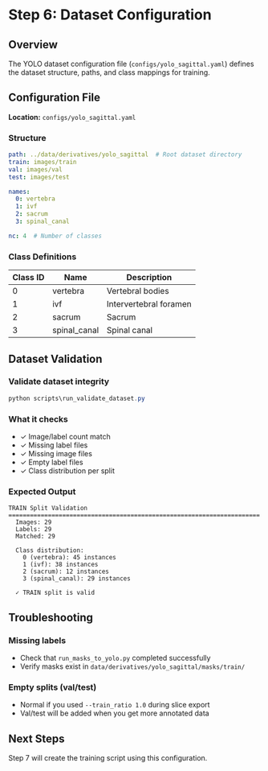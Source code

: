 # Step 6: Dataset Configuration

## Overview

The YOLO dataset configuration file (`configs/yolo_sagittal.yaml`) defines the dataset structure, paths, and class mappings for training.

## Configuration File

**Location:** `configs/yolo_sagittal.yaml`

### Structure
```yaml
path: ../data/derivatives/yolo_sagittal  # Root dataset directory
train: images/train
val: images/val
test: images/test

names:
  0: vertebra
  1: ivf
  2: sacrum
  3: spinal_canal

nc: 4  # Number of classes
```

### Class Definitions

| Class ID | Name          | Description                    |
|----------|---------------|--------------------------------|
| 0        | vertebra      | Vertebral bodies               |
| 1        | ivf           | Intervertebral foramen         |
| 2        | sacrum        | Sacrum                         |
| 3        | spinal_canal  | Spinal canal                   |

## Dataset Validation

### Validate dataset integrity
```powershell
python scripts\run_validate_dataset.py
```

### What it checks

- ✓ Image/label count match
- ✓ Missing label files
- ✓ Missing image files
- ✓ Empty label files
- ✓ Class distribution per split

### Expected Output
```
TRAIN Split Validation
======================================================================
  Images: 29
  Labels: 29
  Matched: 29

  Class distribution:
    0 (vertebra): 45 instances
    1 (ivf): 38 instances
    2 (sacrum): 12 instances
    3 (spinal_canal): 29 instances

  ✓ TRAIN split is valid
```

## Troubleshooting

### Missing labels
- Check that `run_masks_to_yolo.py` completed successfully
- Verify masks exist in `data/derivatives/yolo_sagittal/masks/train/`

### Empty splits (val/test)
- Normal if you used `--train_ratio 1.0` during slice export
- Val/test will be added when you get more annotated data

## Next Steps

Step 7 will create the training script using this configuration.
